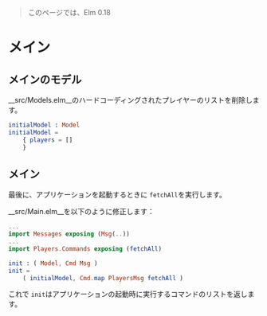 >このページでは、Elm 0.18

# メイン

## メインのモデル

__src/Models.elm__のハードコーディングされたプレイヤーのリストを削除します。

```elm
initialModel : Model
initialModel =
    { players = []
    }
```

## メイン

最後に、アプリケーションを起動するときに `fetchAll`を実行します。

__src/Main.elm__を以下のように修正します：

```elm
...
import Messages exposing (Msg(..))
...
import Players.Commands exposing (fetchAll)

init : ( Model, Cmd Msg )
init =
    ( initialModel, Cmd.map PlayersMsg fetchAll )
```

これで `init`はアプリケーションの起動時に実行するコマンドのリストを返します。
